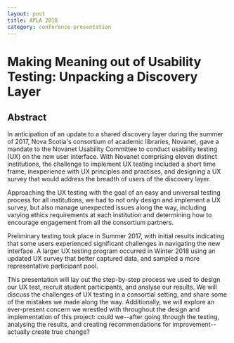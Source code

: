 ```yaml
---
layout: post
title: APLA 2018
category: conference-presentation
---
```


# Making Meaning out of Usability Testing: Unpacking a Discovery Layer

## Abstract

In anticipation of an update to a shared discovery layer during the summer of 2017, Nova Scotia's consortium of academic libraries, Novanet, gave a mandate to the Novanet Usability Committee to conduct usability testing (UX) on the new user interface. With Novanet comprising eleven distinct institutions, the challenge to implement UX testing included a short time frame, inexperience with UX principles and practises, and designing a UX survey that would address the breadth of users of the discovery layer.

Approaching the UX testing with the goal of an easy and universal testing process for all institutions, we had to not only design and implement a UX survey, but also manage unexpected issues along the way, including varying ethics requirements at each institution and determining how to encourage engagement from all the consortium partners.

Preliminary testing took place in Summer 2017, with initial results indicating that some users experienced significant challenges in navigating the new interface. A larger UX testing program occurred in Winter 2018 using an updated UX survey that better captured data, and sampled a more representative participant pool.

This presentation will lay out the step-by-step process we used to design our UX test, recruit student participants, and analyse our results. We will discuss the challenges of UX testing in a consortial setting, and share some of the mistakes we made along the way. Additionally, we will explore an ever-present concern we wrestled with throughout the design and implementation of this project: could we--after going through the testing, analysing the results, and creating recommendations for improvement--actually create true change?
